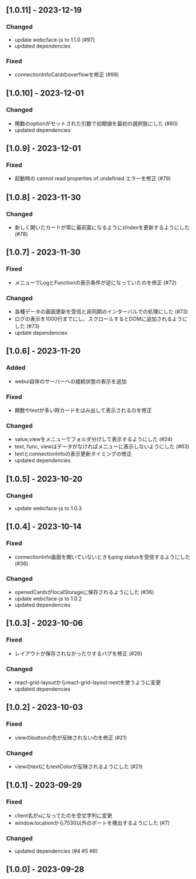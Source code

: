 ## [1.0.11] - 2023-12-19
### Changed
* update webcface-js to 1.1.0 (#97)
* updated dependencies
### Fixed
* connectionInfoCardのoverflowを修正 (#98)

## [1.0.10] - 2023-12-01
### Changed
* 関数のoptionがセットされた引数で初期値を最初の選択肢にした (#80)
* updated dependencies

## [1.0.9] - 2023-12-01
### Fixed
* 起動時の cannot read properties of undefined エラーを修正 (#79)

## [1.0.8] - 2023-11-30
### Changed
* 新しく開いたカードが常に最前面になるようにzIndexを更新するようにした (#78)

## [1.0.7] - 2023-11-30
### Fixed
* メニューでLogとFunctionの表示条件が逆になっていたのを修正 (#72)
### Changed
* 各種データの画面更新を受信と非同期のインターバルでの処理にした (#73)
* ログの表示を1000行までにし、スクロールするとDOMに追加されるようにした (#73)
* update dependencies

## [1.0.6] - 2023-11-20
### Added
* webui自体のサーバーへの接続状態の表示を追加
### Fixed
* 関数やtextが多い時カードをはみ出して表示されるのを修正
### Changed
* value,viewをメニューでフォルダ分けして表示するようにした (#24)
* text, func, viewはデータがなければメニューに表示しないようにした (#63)
* textとconnectionInfoの表示更新タイミングの修正
* updated dependencies

## [1.0.5] - 2023-10-20
### Changed
* update webcface-js to 1.0.3

## [1.0.4] - 2023-10-14
### Fixed
* connectionInfo画面を開いていないときもping statusを受信するようにした (#36)
### Changed
* openedCardsがlocalStorageに保存されるようにした (#36)
* update webcface-js to 1.0.2
* updated dependencies

## [1.0.3] - 2023-10-06
### Fixed
* レイアウトが保存されなかったりするバグを修正 (#26)
### Changed
* react-grid-layoutからreact-grid-layout-nextを使うように変更
* updated dependencies

## [1.0.2] - 2023-10-03
### Fixed
* viewのbuttonの色が反映されないのを修正 (#21)
### Changed
* viewのtextにもtextColorが反映されるようにした (#21)

## [1.0.1] - 2023-09-29
### Fixed
* client名が`a`になってたのを空文字列に変更
* window.locationから7530以外のポートを検出するようにした (#7)
### Changed
* updated dependencies (#4 #5 #6)

## [1.0.0] - 2023-09-28
